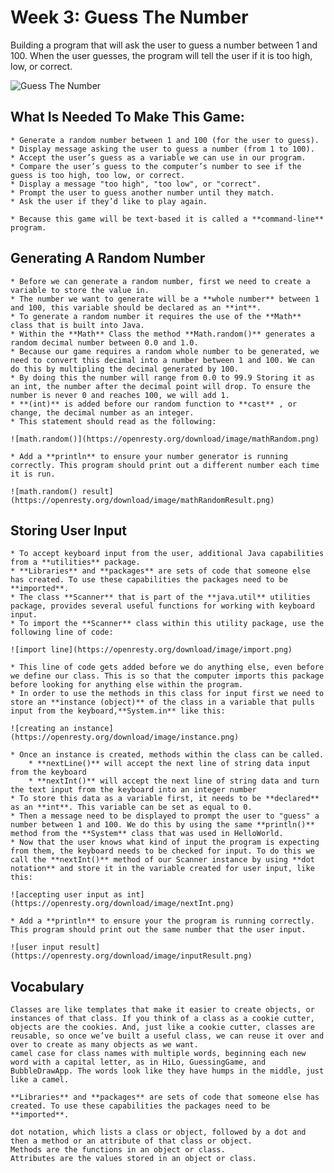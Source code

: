 # Week 3: Guess The Number
Building a program that will ask the user to guess a number between 1 and 100. When the user guesses, the program will tell the user if it is too high, low, or correct. 

![Guess The Number](https://openresty.org/download/image/guess.png)

## What Is Needed To Make This Game:
  	* Generate a random number between 1 and 100 (for the user to guess).
  	* Display message asking the user to guess a number (from 1 to 100).
  	* Accept the user’s guess as a variable we can use in our program.
  	* Compare the user’s guess to the computer’s number to see if the guess is too high, too low, or correct.
  	* Display a message "too high", "too low", or "correct".
  	* Prompt the user to guess another number until they match.
  	* Ask the user if they’d like to play again.

  	* Because this game will be text-based it is called a **command-line** program.

 ## Generating A Random Number
  	* Before we can generate a random number, first we need to create a variable to store the value in. 
  	* The number we want to generate will be a **whole number** between 1 and 100, this variable should be declared as an **int**.
  	* To generate a random number it requires the use of the **Math** class that is built into Java.
  	* Within the **Math** Class the method **Math.random()** generates a random decimal number between 0.0 and 1.0. 
  	* Because our game requires a random whole number to be generated, we need to convert this decimal into a number between 1 and 100. We can do this by multipling the decimal generated by 100.  
  	* By doing this the number will range from 0.0 to 99.9 Storing it as an int, the number after the decimal point will drop. To ensure the number is never 0 and reaches 100, we will add 1. 
  	* **(int)** is added before our random function to **cast** , or change, the decimal number as an integer. 
  	* This statement should read as the following:

  	![math.random()](https://openresty.org/download/image/mathRandom.png)

  	* Add a **println** to ensure your number generator is running correctly. This program should print out a different number each time it is run. 

  	![math.random() result](https://openresty.org/download/image/mathRandomResult.png)

  ## Storing User Input
  	* To accept keyboard input from the user, additional Java capabilities from a **utilities** package. 
  	* **Libraries** and **packages** are sets of code that someone else has created. To use these capabilities the packages need to be **imported**. 
  	* The class **Scanner** that is part of the **java.util** utilities package, provides several useful functions for working with keyboard input.
  	* To import the **Scanner** class within this utility package, use the following line of code:

  	![import line](https://openresty.org/download/image/import.png)

	* This line of code gets added before we do anything else, even before we define our class. This is so that the computer imports this package before looking for anything else within the program. 
	* In order to use the methods in this class for input first we need to store an **instance (object)** of the class in a variable that pulls input from the keyboard,**System.in** like this:

  	![creating an instance](https://openresty.org/download/image/instance.png)

	* Once an instance is created, methods within the class can be called. 
		* **nextLine()** will accept the next line of string data input from the keyboard
		* **nextInt()** will accept the next line of string data and turn the text input from the keyboard into an integer number 
	* To store this data as a variable first, it needs to be **declared** as an **int**. This variable can be set as equal to 0. 
	* Then a message need to be displayed to prompt the user to "guess" a number between 1 and 100. We do this by using the same **println()** method from the **System** class that was used in HelloWorld.
	* Now that the user knows what kind of input the program is expecting from them, the keyboard needs to be checked for input. To do this we call the **nextInt()** method of our Scanner instance by using **dot notation** and store it in the variable created for user input, like this:

	![accepting user input as int](https://openresty.org/download/image/nextInt.png)

	* Add a **println** to ensure your the program is running correctly. This program should print out the same number that the user input. 

	![user input result](https://openresty.org/download/image/inputResult.png)




## Vocabulary
	Classes are like templates that make it easier to create objects, or instances of that class. If you think of a class as a cookie cutter, objects are the cookies. And, just like a cookie cutter, classes are reusable, so once we’ve built a useful class, we can reuse it over and over to create as many objects as we want.
	camel case for class names with multiple words, beginning each new word with a capital letter, as in HiLo, GuessingGame, and BubbleDrawApp. The words look like they have humps in the middle, just like a camel.

	**Libraries** and **packages** are sets of code that someone else has created. To use these capabilities the packages need to be **imported**. 

	dot notation, which lists a class or object, followed by a dot and then a method or an attribute of that class or object. 
	Methods are the functions in an object or class.
	Attributes are the values stored in an object or class.














